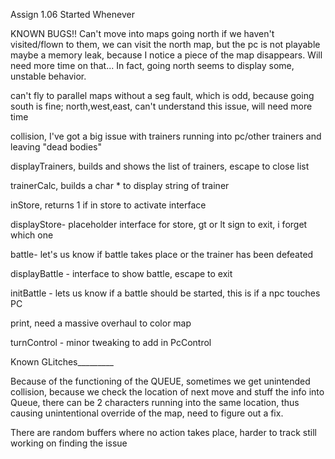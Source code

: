 Assign 1.06
Started Whenever

KNOWN BUGS!! 
Can't move into maps going north if we haven't visited/flown to them, we can visit the north map, but the pc is not playable
maybe a memory leak, because I notice a piece of the map disappears. Will need more time on that...
In fact, going north seems to display some, unstable behavior. 


can't fly to parallel maps without a seg fault, which is odd, because going south is fine; north,west,east, can't understand this issue, will need more time

collision, I've got a big issue with trainers running into pc/other trainers and leaving "dead bodies"

displayTrainers, builds and shows the list of trainers, escape to close list

trainerCalc, builds a char * to display string of trainer

inStore, returns 1 if in store to activate interface

displayStore- placeholder interface for store, gt or lt sign to exit, i forget which one

battle- let's us know if battle takes place or the trainer has been defeated

displayBattle - interface to show battle, escape to exit

initBattle - lets us know if a battle should be started, this is if a npc touches PC

print, need a massive overhaul to color map

turnControl - minor tweaking to add in PcControl

Known GLitches_________

Because of the functioning of the QUEUE, sometimes we get unintended collision, because we check the location of next move and stuff the info into Queue, there can be 2 characters running into the same location, thus causing unintentional override of the map, need to figure out a fix.

There are random buffers where no action takes place, harder to track still working on finding the issue
